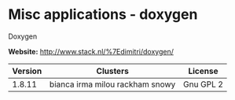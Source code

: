 # Misc applications - doxygen

Doxygen



**Website:** <http://www.stack.nl/%7Edimitri/doxygen/>

| Version | Clusters | License |
| ------- | -------- | ------- |
| 1.8.11 | bianca irma milou rackham snowy | Gnu GPL 2 |
